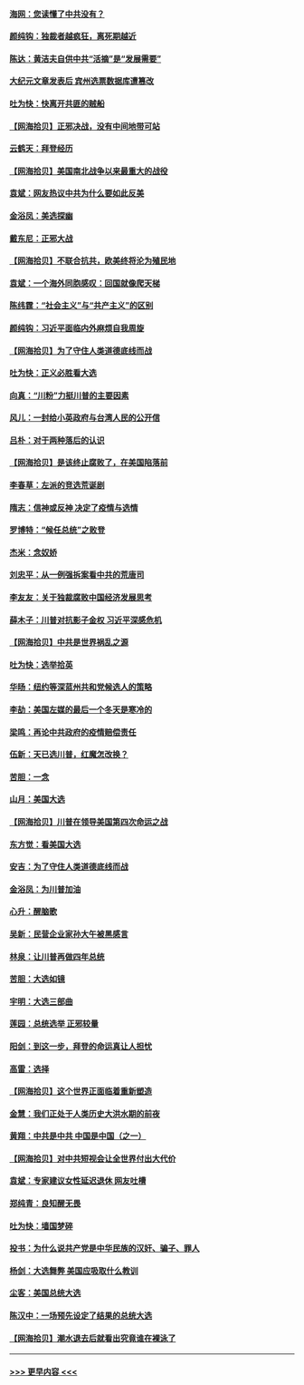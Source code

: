 #### [海网：您读懂了中共没有？](../pages/nsc993/n12570487.md?t=11240851) 
#### [颜纯钩：独裁者越疯狂，离死期越近](../pages/nsc993/n12569055.md?t=11240851) 
#### [陈达：黄洁夫自供中共“活摘”是“发展需要”](../pages/nsc993/n12568541.md?t=11240851) 
#### [大纪元文章发表后 宾州选票数据库遭篡改](../pages/nsc993/n12568105.md?t=11240851) 
#### [吐为快：快离开共匪的贼船](../pages/nsc993/n12568462.md?t=11240851) 
#### [【网海拾贝】正邪决战，没有中间地带可站](../pages/nsc993/n12568439.md?t=11240851) 
#### [云鹤天：拜登经历](../pages/nsc993/n12567294.md?t=11240851) 
#### [【网海拾贝】美国南北战争以来最重大的战役](../pages/nsc993/n12567247.md?t=11240851) 
#### [袁斌：网友热议中共为什么要如此反美](../pages/nsc993/n12567162.md?t=11240851) 
#### [金浴凤：美选探幽](../pages/nsc993/n12567147.md?t=11240851) 
#### [戴东尼：正邪大战](../pages/nsc993/n12567033.md?t=11240851) 
#### [【网海拾贝】不联合抗共，欧美终将沦为殖民地](../pages/nsc993/n12565068.md?t=11240851) 
#### [袁斌：一个海外同胞感叹：回国就像爬天梯](../pages/nsc993/n12564986.md?t=11240851) 
#### [陈纬霆：“社会主义”与“共产主义”的区别](../pages/nsc993/n12562417.md?t=11240851) 
#### [颜纯钩：习近平面临内外麻烦自我周旋](../pages/nsc993/n12563356.md?t=11240851) 
#### [【网海拾贝】为了守住人类道德底线而战](../pages/nsc993/n12562542.md?t=11240851) 
#### [吐为快：正义必胜看大选](../pages/nsc993/n12561967.md?t=11240851) 
#### [向真：“川粉”力挺川普的主要因素](../pages/nsc993/n12560774.md?t=11240851) 
#### [风儿：一封给小英政府与台湾人民的公开信](../pages/nsc993/n12560581.md?t=11240851) 
#### [吕朴：对于两种落后的认识](../pages/nsc993/n12560492.md?t=11240851) 
#### [【网海拾贝】是该终止腐败了，在美国陷落前](../pages/nsc993/n12559936.md?t=11240851) 
#### [李春草：左派的竞选荒诞剧](../pages/nsc993/n12558380.md?t=11240851) 
#### [隋志：信神或反神 决定了疫情与选情](../pages/nsc993/n12558255.md?t=11240851) 
#### [罗博特：“候任总统”之败登](../pages/nsc993/n12558189.md?t=11240851) 
#### [杰米：念奴娇](../pages/nsc993/n12558174.md?t=11240851) 
#### [刘忠平：从一例强拆案看中共的荒唐司](../pages/nsc993/n12558036.md?t=11240851) 
#### [李友友：关于独裁腐败中国经济发展思考](../pages/nsc993/n12558004.md?t=11240851) 
#### [薛木子：川普对抗影子金权 习近平深感危机](../pages/nsc993/n12557342.md?t=11240851) 
#### [【网海拾贝】中共是世界祸乱之源](../pages/nsc993/n12555353.md?t=11240851) 
#### [吐为快：选举拾英](../pages/nsc993/n12555041.md?t=11240851) 
#### [华旸：纽约等深蓝州共和党候选人的策略](../pages/nsc993/n12554309.md?t=11240851) 
#### [李劼：美国左媒的最后一个冬天是寒冷的](../pages/nsc993/n12552947.md?t=11240851) 
#### [梁鸣：再论中共政府的疫情赔偿责任](../pages/nsc993/n12553012.md?t=11240851) 
#### [伍新：天已选川普，红魔怎改换？](../pages/nsc993/n12552970.md?t=11240851) 
#### [苦胆：一念](../pages/nsc993/n12552957.md?t=11240851) 
#### [山月：美国大选](../pages/nsc993/n12552446.md?t=11240851) 
#### [【网海拾贝】川普在领导美国第四次命运之战](../pages/nsc993/n12551973.md?t=11240851) 
#### [东方觉：看美国大选](../pages/nsc993/n12551647.md?t=11240851) 
#### [安吉：为了守住人类道德底线而战](../pages/nsc993/n12551111.md?t=11240851) 
#### [金浴凤：为川普加油](../pages/nsc993/n12551085.md?t=11240851) 
#### [心升：醒脑歌](../pages/nsc993/n12550984.md?t=11240851) 
#### [吴新：民营企业家孙大午被黑感言](../pages/nsc993/n12550656.md?t=11240851) 
#### [林泉：让川普再做四年总统](../pages/nsc993/n12550640.md?t=11240851) 
#### [苦胆：大选如镜](../pages/nsc993/n12550630.md?t=11240851) 
#### [宇明：大选三部曲](../pages/nsc993/n12550603.md?t=11240851) 
#### [莲园：总统选举 正邪较量](../pages/nsc993/n12550594.md?t=11240851) 
#### [阳剑：到这一步，拜登的命运真让人担忧](../pages/nsc993/n12549093.md?t=11240851) 
#### [高雷：选择](../pages/nsc993/n12549087.md?t=11240851) 
#### [【网海拾贝】这个世界正面临着重新塑造](../pages/nsc993/n12548326.md?t=11240851) 
#### [金慧：我们正处于人类历史大洪水期的前夜](../pages/nsc993/n12547914.md?t=11240851) 
#### [黄翔：中共是中共 中国是中国（之一）](../pages/nsc993/n12547576.md?t=11240851) 
#### [【网海拾贝】对中共短视会让全世界付出大代价](../pages/nsc993/n12546043.md?t=11240851) 
#### [袁斌：专家建议女性延迟退休 网友吐槽](../pages/nsc993/n12545424.md?t=11240851) 
#### [郑纯青：良知醒无畏](../pages/nsc993/n12545394.md?t=11240851) 
#### [吐为快：墙国梦碎](../pages/nsc993/n12545309.md?t=11240851) 
#### [投书：为什么说共产党是中华民族的汉奸、骗子、罪人](../pages/nsc993/n12545089.md?t=11240851) 
#### [杨剑：大选舞弊 美国应吸取什么教训](../pages/nsc993/n12543937.md?t=11240851) 
#### [尘客：美国总统大选](../pages/nsc993/n12543828.md?t=11240851) 
#### [陈汉中：一场预先设定了结果的总统大选](../pages/nsc993/n12543564.md?t=11240851) 
#### [【网海拾贝】潮水退去后就看出究竟谁在裸泳了](../pages/nsc993/n12543321.md?t=11240851) 

----
#### [ >>> 更早内容 <<< ](../indexes/nsc993-earlier.md)
